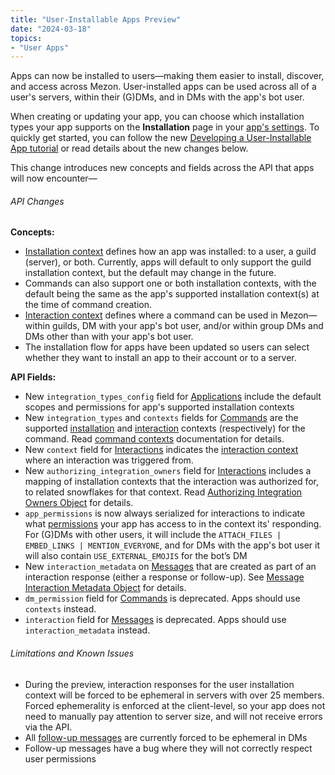 ```yaml
---
title: "User-Installable Apps Preview"
date: "2024-03-18"
topics:
- "User Apps"
---
```


Apps can now be installed to users—making them easier to install, discover, and access across Mezon. User-installed apps can be used across all of a user's servers, within their (G)DMs, and in DMs with the app's bot user.

When creating or updating your app, you can choose which installation types your app supports on the **Installation** page in your [app's settings](https://mezon.com/developers/applications). To quickly get started, you can follow the new [Developing a User-Installable App tutorial](#DOCS_TUTORIALS_DEVELOPING_A_USER_INSTALLABLE_APP) or read details about the new changes below.

This change introduces new concepts and fields across the API that apps will now encounter—

###### API Changes

**Concepts:**

* [Installation context](#DOCS_RESOURCES_APPLICATION/installation-context) defines how an app was installed: to a user, a guild (server), or both. Currently, apps will default to only support the guild installation context, but the default may change in the future.
* Commands can also support one or both installation contexts, with the default being the same as the app's supported installation context(s) at the time of command creation.
* [Interaction context](#DOCS_INTERACTIONS_APPLICATION_COMMANDS/interaction-contexts) defines where a command can be used in Mezon—within guilds, DM with your app's bot user, and/or within group DMs and DMs other than with your app's bot user.
* The installation flow for apps have been updated so users can select whether they want to install an app to their account or to a server.

**API Fields:**

* New `integration_types_config` field for [Applications](#DOCS_RESOURCES_APPLICATION/application-object) include the default scopes and permissions for app's supported installation contexts
* New `integration_types` and `contexts` fields for [Commands](#DOCS_INTERACTIONS_APPLICATION_COMMANDS/application-command-object-application-command-structure) are the supported [installation](#DOCS_INTERACTIONS_APPLICATION_COMMANDS/installation-context) and [interaction](#DOCS_INTERACTIONS_APPLICATION_COMMANDS/interaction-contexts) contexts (respectively) for the command. Read [command contexts](#DOCS_INTERACTIONS_APPLICATION_COMMANDS/contexts) documentation for details.
* New `context` field for [Interactions](#DOCS_INTERACTIONS_RECEIVING_AND_RESPONDING/interaction-object-interaction-structure) indicates the [interaction context](#DOCS_INTERACTIONS_APPLICATION_COMMANDS/interaction-contexts) where an interaction was triggered from.
* New `authorizing_integration_owners` field for [Interactions](#DOCS_INTERACTIONS_RECEIVING_AND_RESPONDING/interaction-object-interaction-structure) includes a mapping of installation contexts that the interaction was authorized for, to related snowflakes for that context. Read [Authorizing Integration Owners Object](#DOCS_INTERACTIONS_RECEIVING_AND_RESPONDING/interaction-object-authorizing-integration-owners-object) for details.
* `app_permissions` is now always serialized for interactions to indicate what [permissions](#DOCS_TOPICS_PERMISSIONS/permissions-bitwise-permission-flags) your app has access to in the context its' responding. For (G)DMs with other users, it will include the `ATTACH_FILES | EMBED_LINKS | MENTION_EVERYONE`, and for DMs with the app's bot user it will also contain `USE_EXTERNAL_EMOJIS` for the bot’s DM
* New `interaction_metadata` on [Messages](#DOCS_RESOURCES_MESSAGE/message-object) that are created as part of an interaction response (either a response or follow-up). See [Message Interaction Metadata Object](#DOCS_RESOURCES_MESSAGE/message-interaction-metadata-object) for details.
* `dm_permission` field for [Commands](#DOCS_INTERACTIONS_APPLICATION_COMMANDS/application-command-object-application-command-structure) is deprecated. Apps should use `contexts` instead.
* `interaction` field for [Messages](#DOCS_RESOURCES_MESSAGE/message-object) is deprecated. Apps should use `interaction_metadata` instead.

###### Limitations and Known Issues

* During the preview, interaction responses for the user installation context will be forced to be ephemeral in servers with over 25  members. Forced ephemerality is enforced at the client-level, so your app does not need to manually pay attention to server size, and will not receive errors via the API.
* All [follow-up messages](#DOCS_INTERACTIONS_RECEIVING_AND_RESPONDING/followup-messages) are currently forced to be ephemeral in DMs
* Follow-up messages have a bug where they will not correctly respect user permissions
